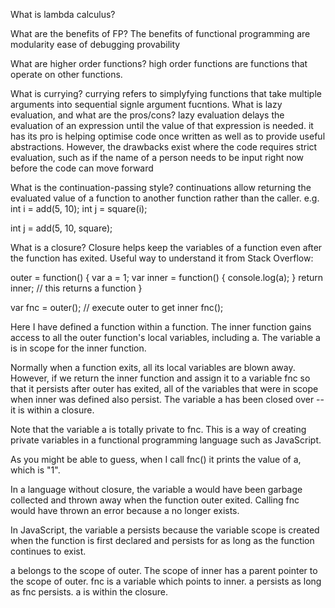 
What is lambda calculus?

What are the benefits of FP?
The benefits of functional programming are 
modularity
ease of debugging 
provability

What are higher order functions?
high order functions are functions that operate on other functions.

What is currying?
currying refers to simplyfying functions that take multiple arguments into sequential signle argument fucntions. 
What is lazy evaluation, and what are the pros/cons?
lazy evaluation delays the evaluation of an expression until the value of that expression is needed. it has its pro is helping optimise code once written as well as to provide useful abstractions. However, the drawbacks exist where the code requires strict evaluation, such as if the name of a person needs to be input right now before the code can move forward

What is the continuation-passing style?
continuations allow returning the evaluated value of a function to another function rather than the caller. e.g. int i = add(5, 10);
int j = square(i);

int j = add(5, 10, square);


What is a closure?
Closure helps keep the variables of a function even after the function has exited. Useful way to understand it from Stack Overflow:

outer = function() {
  var a = 1;
  var inner = function() {
    console.log(a);
  }
  return inner; // this returns a function
}

var fnc = outer(); // execute outer to get inner 
fnc();

Here I have defined a function within a function. The inner function gains access to all the outer function's local variables, including a. The variable a is in scope for the inner function.

Normally when a function exits, all its local variables are blown away. However, if we return the inner function and assign it to a variable fnc so that it persists after outer has exited, all of the variables that were in scope when inner was defined also persist. The variable a has been closed over -- it is within a closure.

Note that the variable a is totally private to fnc. This is a way of creating private variables in a functional programming language such as JavaScript.

As you might be able to guess, when I call fnc() it prints the value of a, which is "1".

In a language without closure, the variable a would have been garbage collected and thrown away when the function outer exited. Calling fnc would have thrown an error because a no longer exists.

In JavaScript, the variable a persists because the variable scope is created when the function is first declared and persists for as long as the function continues to exist.

a belongs to the scope of outer. The scope of inner has a parent pointer to the scope of outer. fnc is a variable which points to inner. a persists as long as fnc persists. a is within the closure.